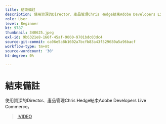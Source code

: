 ```yaml
---
title: 結束備註
description: 使用資深的Director、產品管理Chris Hedge結束Adobe Developers Live Commerce。
role: User
level: Beginner
kt: 9787
thumbnail: 340625.jpeg
exl-id: 9b6321e8-166f-45af-9060-9701bdc03dc4
source-git-commit: ca06e5a8b1602a7bcfb83a43f529680a5a96bacf
workflow-type: tm+mt
source-wordcount: '30'
ht-degree: 0%

---
```


# 結束備註

使用資深的Director、產品管理Chris Hedge結束Adobe Developers Live Commerce。

>[!VIDEO](https://video.tv.adobe.com/v/340625/?quality=12&learn=on)
